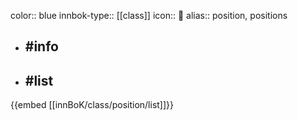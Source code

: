 color:: blue
innbok-type:: [[class]]
icon:: 🪪
alias:: position, positions

- ## #info 

- ## #list 
{{embed [[innBoK/class/position/list]]}}

